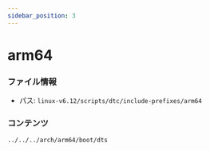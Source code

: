 ```yaml
---
sidebar_position: 3
---
```

# arm64

### ファイル情報

- パス: `linux-v6.12/scripts/dtc/include-prefixes/arm64`

### コンテンツ

```txt
../../../arch/arm64/boot/dts
```
